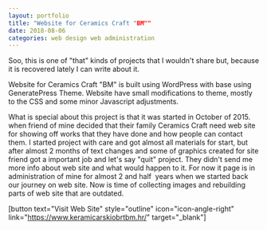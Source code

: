 ```yaml
---
layout: portfolio
title: "Website for Ceramics Craft "BM""
date: 2018-08-06
categories: web design web administration
---
```

Soo, this is one of "that" kinds of projects that I wouldn't share but, because it is recovered lately I can write about it.

Website for Ceramics Craft "BM" is built using WordPress with base using GeneratePress Theme. Website have small modifications to theme, mostly to the CSS and some minor Javascript adjustments.

What is special about this project is that it was started in October of 2015. when friend of mine decided that their family Ceramics Craft need web site for showing off works that they have done and how people can contact them. I started project with care and got almost all materials for start, but after almost 2 months of text changes and some of graphics created for site friend got a important job and let's say "quit" project. They didn't send me more info about web site and what would happen to it. For now it page is in administration of mine for almost 2 and half  years when we started back our journey on web site. Now is time of collecting images and rebuilding parts of web site that are outdated.

[button text="Visit Web Site" style="outline" icon="icon-angle-right" link="https://www.keramicarskiobrtbm.hr/" target="_blank"]
